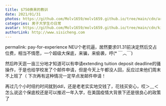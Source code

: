 ```yaml
---
title: $750换来的教训
date: 2021/01/31
photos: https://github.com/Molv1659/molv1659.github.io/tree/main/cdn/article-covers/1.png
categories: 男子大学生の日常
avatar: https://github.com/Molv1659/molv1659.github.io/tree/main/cdn/kirito1.jpg
authorLink: http://www.sisicheng.com
---
```

permalink: pay-for-experience
NEU个老坑逼，居然要求01.31前决定然后交占位费，相当不情愿，一个超级大保底，来骗，来偷袭，哼(* ￣︿￣)

然后昨天逛一亩三分地才知道可以有申请extending tuition deposit deadline的骚操作，于是也给学校发了个邮件申请，但是今天上午都没人回，反应过来他们周末不上班了（  下次再有这种情况一定早点发邮件申请！

再过几个小时纽约时间就到ddl，还是老老实实地交钱了，花钱买安心，哎＞﹏＜  怎么说这个保底校还是可以推迟一年入学，在美国疫情大背景下还是很良心的政策了
